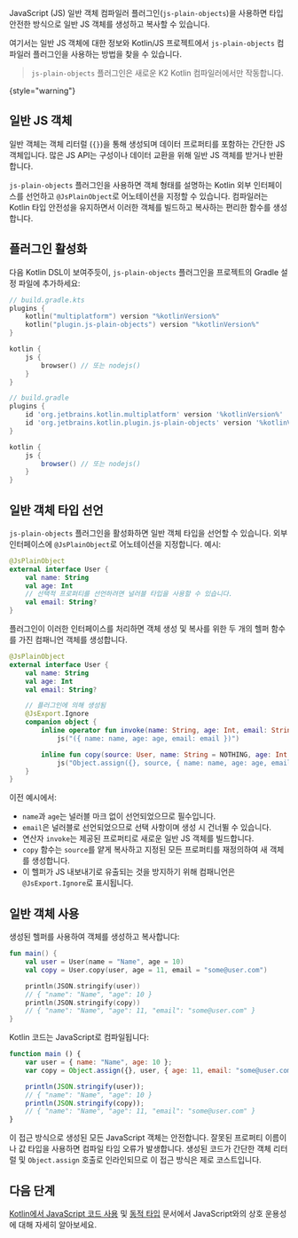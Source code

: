 [//]: # (title: JS 일반 객체 컴파일러 플러그인)

<primary-label ref="experimental-general"/>

JavaScript (JS) 일반 객체 컴파일러 플러그인(`js-plain-objects`)을 사용하면 타입 안전한 방식으로 일반 JS 객체를 생성하고 복사할 수 있습니다.

여기서는 일반 JS 객체에 대한 정보와 Kotlin/JS 프로젝트에서 `js-plain-objects` 컴파일러 플러그인을 사용하는 방법을 찾을 수 있습니다.

> `js-plain-objects` 플러그인은 새로운 K2 Kotlin 컴파일러에서만 작동합니다.
>
{style="warning"}

## 일반 JS 객체

일반 객체는 객체 리터럴 (`{}`)을 통해 생성되며 데이터 프로퍼티를 포함하는 간단한 JS 객체입니다.
많은 JS API는 구성이나 데이터 교환을 위해 일반 JS 객체를 받거나 반환합니다.

`js-plain-objects` 플러그인을 사용하면 객체 형태를 설명하는 Kotlin 외부 인터페이스를 선언하고 `@JsPlainObject`로 어노테이션을 지정할 수 있습니다.
컴파일러는 Kotlin 타입 안전성을 유지하면서 이러한 객체를 빌드하고 복사하는 편리한 함수를 생성합니다.

## 플러그인 활성화

다음 Kotlin DSL이 보여주듯이, `js-plain-objects` 플러그인을 프로젝트의 Gradle 설정 파일에 추가하세요:

<tabs group="js-plain-objects">
<tab title="Kotlin" group-key="kotlin">

```kotlin
// build.gradle.kts
plugins {
    kotlin("multiplatform") version "%kotlinVersion%"
    kotlin("plugin.js-plain-objects") version "%kotlinVersion%"
}

kotlin {
    js {
        browser() // 또는 nodejs()
    }
}
```

</tab>
<tab title="Groovy" group-key="groovy">

```groovy
// build.gradle
plugins {
    id 'org.jetbrains.kotlin.multiplatform' version '%kotlinVersion%'
    id 'org.jetbrains.kotlin.plugin.js-plain-objects' version '%kotlinVersion%'
}

kotlin {
    js {
        browser() // 또는 nodejs()
    }
}
```

</tab>
</tabs>

## 일반 객체 타입 선언

`js-plain-objects` 플러그인을 활성화하면 일반 객체 타입을 선언할 수 있습니다.
외부 인터페이스에 `@JsPlainObject`로 어노테이션을 지정합니다. 예시:

```kotlin
@JsPlainObject
external interface User {
    val name: String
    val age: Int
    // 선택적 프로퍼티를 선언하려면 널러블 타입을 사용할 수 있습니다.
    val email: String? 
}
```

플러그인이 이러한 인터페이스를 처리하면 객체 생성 및 복사를 위한 두 개의 헬퍼 함수를 가진 컴패니언 객체를 생성합니다.

```kotlin
@JsPlainObject
external interface User {
    val name: String
    val age: Int
    val email: String?

    // 플러그인에 의해 생성됨
    @JsExport.Ignore
    companion object {
        inline operator fun invoke(name: String, age: Int, email: String? = NOTHING): User =
            js("({ name: name, age: age, email: email })")

        inline fun copy(source: User, name: String = NOTHING, age: Int = NOTHING, email: String? = NOTHING): User =
            js("Object.assign({}, source, { name: name, age: age, email: email })")
    }
}
```

이전 예시에서:

*   `name`과 `age`는 널러블 마크 없이 선언되었으므로 필수입니다.
*   `email`은 널러블로 선언되었으므로 선택 사항이며 생성 시 건너뛸 수 있습니다.
*   연산자 `invoke`는 제공된 프로퍼티로 새로운 일반 JS 객체를 빌드합니다.
*   `copy` 함수는 `source`를 얕게 복사하고 지정된 모든 프로퍼티를 재정의하여 새 객체를 생성합니다.
*   이 헬퍼가 JS 내보내기로 유출되는 것을 방지하기 위해 컴패니언은 `@JsExport.Ignore`로 표시됩니다.

## 일반 객체 사용

생성된 헬퍼를 사용하여 객체를 생성하고 복사합니다:

```kotlin
fun main() {
    val user = User(name = "Name", age = 10)
    val copy = User.copy(user, age = 11, email = "some@user.com")

    println(JSON.stringify(user))
    // { "name": "Name", "age": 10 }
    println(JSON.stringify(copy))
    // { "name": "Name", "age": 11, "email": "some@user.com" }
}
```

Kotlin 코드는 JavaScript로 컴파일됩니다:

```javascript
function main () {
    var user = { name: "Name", age: 10 };
    var copy = Object.assign({}, user, { age: 11, email: "some@user.com" });

    println(JSON.stringify(user));
    // { "name": "Name", "age": 10 }
    println(JSON.stringify(copy));
    // { "name": "Name", "age": 11, "email": "some@user.com" }
}
```

이 접근 방식으로 생성된 모든 JavaScript 객체는 안전합니다.
잘못된 프로퍼티 이름이나 값 타입을 사용하면 컴파일 타임 오류가 발생합니다. 생성된 코드가 간단한 객체 리터럴 및 `Object.assign` 호출로 인라인되므로 이 접근 방식은 제로 코스트입니다.

## 다음 단계

[Kotlin에서 JavaScript 코드 사용](js-interop.md) 및 [동적 타입](dynamic-type.md) 문서에서 JavaScript와의 상호 운용성에 대해 자세히 알아보세요.